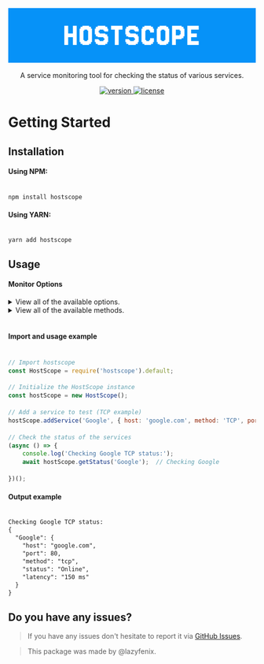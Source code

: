 <div align="center">
  <img alt="HostScope-Banner" src="./media/banner.png" />
</div>

<p align="center">A service monitoring tool for checking the status of various services.</p>

<p align="center">
  <a href="https://www.npmjs.com/package/hostscope">
    <img alt="version" src="https://img.shields.io/npm/v/hostscope" />
  </a>

  <a href="https://www.npmjs.com/package/hostscope">
    <img alt="license" src="https://img.shields.io/npm/l/hostscope" />
  </a>
</p>

<h1>Getting Started</h1>
<h2>Installation</h2>

<h4>Using NPM:</h4>


```

npm install hostscope
```


<h4>Using YARN:</h4>


```

yarn add hostscope
```

<h2>Usage</h2>

<h4>Monitor Options</h4>

<details>

  <summary>View all of the available options.</summary>


  <br />


- `name`

- `host`

- `method`

- `port`


</details>

<details>

  <summary>View all of the available methods.</summary>


  <br />


- `TCP`

- `UDP`

- `GET`

- `PING`


</details>


<br />

<h4>Import and usage example</h4>    

```js

// Import hostscope
const HostScope = require('hostscope').default;

// Initialize the HostScope instance
const hostScope = new HostScope();

// Add a service to test (TCP example)
hostScope.addService('Google', { host: 'google.com', method: 'TCP', port: 8080 });

// Check the status of the services
(async () => {
    console.log('Checking Google TCP status:');
    await hostScope.getStatus('Google');  // Checking Google

})();

```

<h4>Output example</h4>

```

Checking Google TCP status:
{
  "Google": {
    "host": "google.com",
    "port": 80,
    "method": "tcp",
    "status": "Online",
    "latency": "150 ms"
  }
}
```
<h2>Do you have any issues?</h2>

<p>

  > If you have any issues don't hesitate to report it via  <a href="https://github.com/lazyfenix/hostscope/issues">GitHub Issues</a>.

</p>

<p>

> This package was made by @lazyfenix.</p>